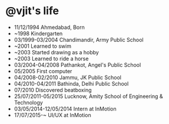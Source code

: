 @vjit's life
===============

- 11/12/1994 Ahmedabad, Born
- ~1998 Kindergarten
- 03/1999-03/2004 Chandimandir, Army Public School
- ~2001 Learned to swim
- ~2003 Started drawing as a hobby
- ~2003 Learned to ride a horse
- 03/2004-04/2008 Pathankot, Angel's Public School
- 05/2005 First computer
- 04/2008-02/2010 Jammu, JK Public School
- 04/2010-04/2011 Bathinda, Delhi Public School
- 07/2010 Discovered beatboxing 
- 25/07/2011-05/2015 Lucknow, Amity School of Engineering & Technology
- 03/05/2014-12/05/2014 Intern at InMotion
- 17/07/2015-~ UI/UX at InMotion
